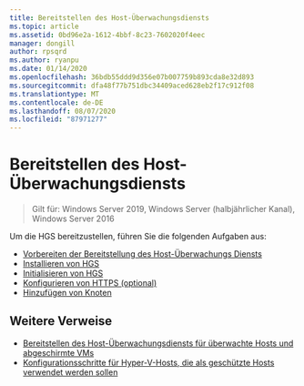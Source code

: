 ```yaml
---
title: Bereitstellen des Host-Überwachungsdiensts
ms.topic: article
ms.assetid: 0bd96e2a-1612-4bbf-8c23-7602020f4eec
manager: dongill
author: rpsqrd
ms.author: ryanpu
ms.date: 01/14/2020
ms.openlocfilehash: 36bdb55ddd9d356e07b007759b893cda8e32d893
ms.sourcegitcommit: dfa48f77b751dbc34409aced628eb2f17c912f08
ms.translationtype: MT
ms.contentlocale: de-DE
ms.lasthandoff: 08/07/2020
ms.locfileid: "87971277"
---
```

# <a name="deploy-the-host-guardian-service-hgs"></a>Bereitstellen des Host-Überwachungsdiensts

>Gilt für: Windows Server 2019, Windows Server (halbjährlicher Kanal), Windows Server 2016


Um die HGS bereitzustellen, führen Sie die folgenden Aufgaben aus:

- [Vorbereiten der Bereitstellung des Host-Überwachungs Diensts](guarded-fabric-prepare-for-hgs.md)
- [Installieren von HGS](guarded-fabric-choose-where-to-install-hgs.md)
- [Initialisieren von HGS](guarded-fabric-initialize-hgs.md)
- [Konfigurieren von HTTPS (optional)](guarded-fabric-configure-hgs-https.md)
- [Hinzufügen von Knoten](guarded-fabric-configure-additional-hgs-nodes.md)

## <a name="additional-references"></a>Weitere Verweise

- [Bereitstellen des Host-Überwachungsdiensts für überwachte Hosts und abgeschirmte VMs](guarded-fabric-deploying-hgs-overview.md)
- [Konfigurationsschritte für Hyper-V-Hosts, die als geschützte Hosts verwendet werden sollen](guarded-fabric-configure-hgs-with-authorized-hyper-v-hosts.md)
